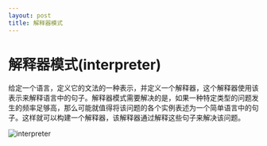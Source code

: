 ```yaml
---
layout: post
title: 解释器模式
---
```


解释器模式(interpreter)
====================
  
  给定一个语言，定义它的文法的一种表示，并定义一个解释器，这个解释器使用该表示来解释语言中的句子。解释器模式需要解决的是，如果一种特定类型的问题发生的频率足够高，那么可能就值得将该问题的各个实例表述为一个简单语言中的句子。这样就可以构建一个解释器，该解释器通过解释这些句子来解决该问题。
  
![interpreter](/images/design-pattern/interpreter.png)